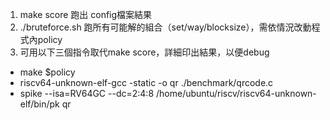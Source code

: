1. make score 跑出 config檔案結果
2. ./bruteforce.sh 跑所有可能解的組合（set/way/blocksize），需依情況改動程式內policy
3. 可用以下三個指令取代make score，詳細印出結果，以便debug
* make $policy
* riscv64-unknown-elf-gcc -static -o qr ./benchmark/qrcode.c
* spike --isa=RV64GC --dc=2:4:8 /home/ubuntu/riscv/riscv64-unknown-elf/bin/pk qr